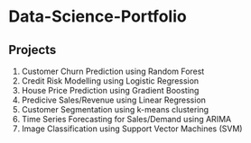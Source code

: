 # Data-Science-Portfolio

## Projects
1. Customer Churn Prediction using Random Forest
2. Credit Risk Modelling using Logistic Regression
3. House Price Prediction using Gradient Boosting
4. Predicive Sales/Revenue using Linear Regression
5. Customer Segmentation using k-means clustering
6. Time Series Forecasting for Sales/Demand using ARIMA
7. Image Classification using Support Vector Machines (SVM) 
